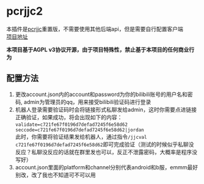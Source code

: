 # pcrjjc2

本插件是[pcrjjc](https://github.com/lulu666lulu/pcrjjc)重置版，不需要使用其他后端api，但是需要自行配置客户端  
[项目地址](https://github.com/qq1176321897/pcrjjc2)

**本项目基于AGPL v3协议开源，由于项目特殊性，禁止基于本项目的任何商业行为**

## 配置方法

1. 更改account.json内的account和password为你的bilibili账号的用户名和密码, admin为管理员的qq，用来接受bilibili验证码进行登录
2. 机器人登录需要验证码时会将链接形式私聊发给admin，这时你需要点进链接正确验证，如果成功，将会出现如下的内容：  
`
validate=c721fe67f0196d7defad7245f6e58d62
seccode=c721fe67f0196d7defad7245f6e58d62|jordan
`  
此时，你需要将验证结果发给机器人，通过指令`/jjcval c721fe67f0196d7defad7245f6e58d62`即可完成验证（测试的时候似乎私聊没反应？私聊没反应的话就在群里发也可以，反正不泄露密码，大概率是程序没写好）
3. account.json里面的platform和channel分别代表android和b服，emmm最好别改，改了我也不知道可不可以用
